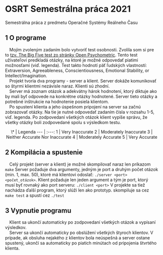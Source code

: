 # OSRT Semestrálna práca 2021
 Semestrálna práca z predmetu Operačné Systémy Reálneho Času

**1** O programe
---
&emsp;Mojím zvoleným zadaním bolo vytvoriť test osobnosti. Zvolila som si pre to
[tzv. The Big Five test zo stránky Open Psychometric](https://openpsychometrics.org/tests/IPIP-BFFM/ "Open-Source Psychometrics Project"). Tento test užívateľovi predkladá otázky, na ktoré je možné odpovedať piatimi možnosťami (viď. legenda). Test takto hodnotí päť ľudských vlastností: Extraversion, Agreeableness,
Conscientiousness, Emotional Stability, or Intellect/Imagination.  
&emsp;Projekt tvoria dva programy - server a klient. Server dokáže komunikovať so
štyrmi klientmi nezávisle naraz. Klienti sú zhodní.  
&emsp;Server má zoznam otázok a adekvátny hárok hodnotení, ktorý diktuje ako
by mali byť odpovede na konkrétne otázky hodnotené. Server tieto otázky a
potrebné inštrukcie na hodnotenie posiela klientom.  
&emsp;Po spustení klienta a jeho úspešnom pripojení na server sa začnú zobrazovať
otázky. Na tie je nutné odpovedať zadaním čísla v rozsahu 1-5, viď. legenda. Po
zodpovedaní všetkých otázok klient vypíše správu, že všetky otázky boli zodpovedané spolu s výsledkom testu.

<center>
\* | Legenda
--- | :---:
1 | Very Inaccurate
2 | Moderately Inaccurate
3 | Neither Accurate Nor Inaccurate
4 | Moderately Accurate
5 | Very Accurate
</center>

**2** Kompilácia a spustenie
---
&emsp;Celý projekt (server a klient) je možné skompilovať naraz len príkazom `make`
Server požaduje dva argumenty, jedným je port a druhým počet otázok (min.
1, max. 50), ktoré má klientovi odoslať: `./server <port> <počet_otázok>`.
Klient požaduje len jeden argument a tým je port, ktorý musí byť rovnaký ako
port serveru: `./client <port>`
V projekte sa tiež nachádza ďalší program, ktorý slúži len ako prototyp.
skompiluje sa cez `make test` a spustí cez `./test`

**3** Vypnutie programu
---
&emsp;Klient sa ukončí automaticky po zodpovedaní všetkých otázok a vypísaní
výsledkov.  
&emsp;Server sa ukončí automaticky po obslúžení všetkých štyroch klientov. V prípade,
ak obsluha nejakého z klientov bola neúspešná a server ostane spustený, ukončí
sa automaticky po piatich minútach od pripojenia štvrtého klienta.